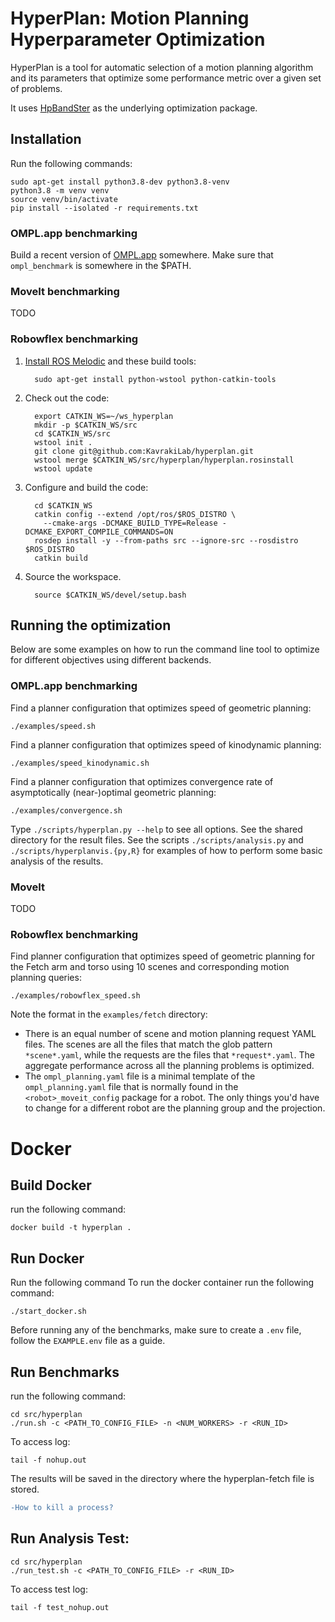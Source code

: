 # HyperPlan: Motion Planning Hyperparameter Optimization

HyperPlan is a tool for automatic selection of a motion planning algorithm and
its parameters that optimize some performance metric over a given set of
problems.

It uses [HpBandSter](https://github.com/automl/HpBandSter) as the underlying
optimization package.

## Installation

Run the following commands:

    sudo apt-get install python3.8-dev python3.8-venv
    python3.8 -m venv venv
    source venv/bin/activate
    pip install --isolated -r requirements.txt

### OMPL.app benchmarking

Build a recent version of [OMPL.app](http://ompl.kavrakilab.org)
somewhere. Make sure that `ompl_benchmark` is somewhere in the $PATH.

### MoveIt benchmarking

TODO

### Robowflex benchmarking

1. [Install ROS Melodic](http://wiki.ros.org/melodic/Installation/Ubuntu) and these build tools:

         sudo apt-get install python-wstool python-catkin-tools

2. Check out the code:

         export CATKIN_WS=~/ws_hyperplan
         mkdir -p $CATKIN_WS/src
         cd $CATKIN_WS/src
         wstool init .
         git clone git@github.com:KavrakiLab/hyperplan.git
         wstool merge $CATKIN_WS/src/hyperplan/hyperplan.rosinstall
         wstool update

3. Configure and build the code:

         cd $CATKIN_WS
         catkin config --extend /opt/ros/$ROS_DISTRO \
           --cmake-args -DCMAKE_BUILD_TYPE=Release -DCMAKE_EXPORT_COMPILE_COMMANDS=ON
         rosdep install -y --from-paths src --ignore-src --rosdistro $ROS_DISTRO
         catkin build

4. Source the workspace.

         source $CATKIN_WS/devel/setup.bash

## Running the optimization

Below are some examples on how to run the command line tool to optimize for
different objectives using different backends.

### OMPL.app benchmarking

Find a planner configuration that optimizes speed of geometric planning:

    ./examples/speed.sh

Find a planner configuration that optimizes speed of kinodynamic planning:

    ./examples/speed_kinodynamic.sh

Find a planner configuration that optimizes convergence rate of asymptotically
(near-)optimal geometric planning:

    ./examples/convergence.sh

Type `./scripts/hyperplan.py --help` to see all options. See the shared
directory for the result files. See the scripts `./scripts/analysis.py` and
`./scripts/hyperplanvis.{py,R}` for examples of how to perform some basic
analysis of the results.

### MoveIt

TODO

### Robowflex benchmarking

Find planner configuration that optimizes speed of geometric planning for the
Fetch arm and torso using 10 scenes and corresponding motion planning queries:

    ./examples/robowflex_speed.sh

Note the format in the `examples/fetch` directory:

- There is an equal number of scene and motion planning request YAML files. The
  scenes are all the files that match the glob pattern `*scene*.yaml`, while
  the requests are the files that `*request*.yaml`. The aggregate performance
  across all the planning problems is optimized.
- The `ompl_planning.yaml` file is a minimal template of the
  `ompl_planning.yaml` file that is normally found in the
  `<robot>_moveit_config` package for a robot. The only things you'd have to
  change for a different robot are the planning group and the projection.

# Docker
## Build Docker
run the following command:

```
docker build -t hyperplan .
```

## Run Docker
Run the following command 
To run the docker container run the following command:
```
./start_docker.sh
```

Before running any of the benchmarks, make sure to create a `.env` file, follow the `EXAMPLE.env` file as a guide.


## Run Benchmarks 
run the following command:
```
cd src/hyperplan
./run.sh -c <PATH_TO_CONFIG_FILE> -n <NUM_WORKERS> -r <RUN_ID>
```

To access log:
```
tail -f nohup.out
```

The results will be saved in the directory where the hyperplan-fetch file is stored.
```diff
-How to kill a process?
```
## Run Analysis Test:
```
cd src/hyperplan
./run_test.sh -c <PATH_TO_CONFIG_FILE> -r <RUN_ID>
```

To access test log:
```
tail -f test_nohup.out
```


